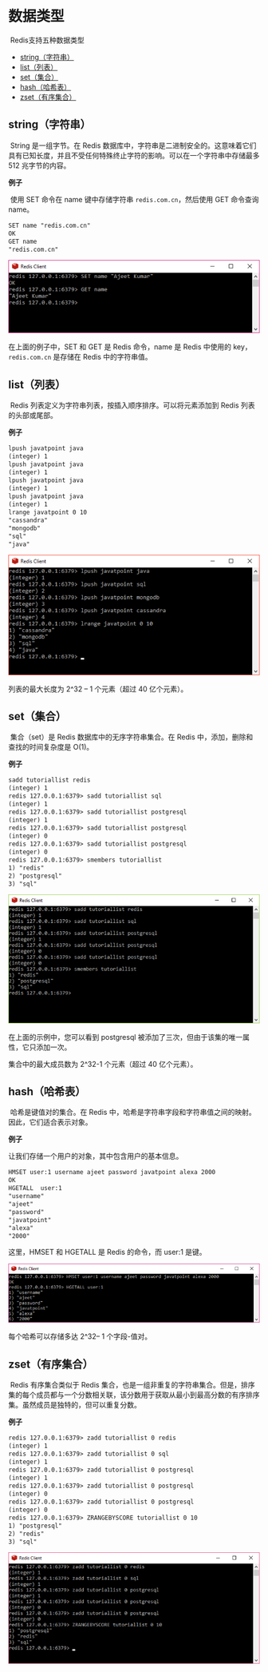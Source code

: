 # 数据类型

​		Redis支持五种数据类型

- [string（字符串）](#string（字符串）)
- [list（列表）](#list（列表）)
- [set（集合）](#set（集合）)
- [hash（哈希表）](#hash（哈希表）)
- [zset（有序集合）](#zset（有序集合）)



## string（字符串）

​		String 是一组字节。在 Redis 数据库中，字符串是二进制安全的。这意味着它们具有已知长度，并且不受任何特殊终止字符的影响。可以在一个字符串中存储最多 512 兆字节的内容。

**例子**

​		使用 SET 命令在 name 键中存储字符串 `redis.com.cn`，然后使用 GET 命令查询 name。

```
SET name "redis.com.cn"  
OK  
GET name   
"redis.com.cn" 
```

![](https://github.com/affectalways/Flee-as-a-bird-to-your-mountain/blob/dev/Redis/pictures/redis-data-types1-1.png?raw=true)

在上面的例子中，SET 和 GET 是 Redis 命令，name 是 Redis 中使用的 key，`redis.com.cn` 是存储在 Redis 中的字符串值。



## list（列表）

​		Redis 列表定义为字符串列表，按插入顺序排序。可以将元素添加到 Redis 列表的头部或尾部。

**例子**

```
lpush javatpoint java  
(integer) 1  
lpush javatpoint java  
(integer) 1  
lpush javatpoint java  
(integer) 1  
lpush javatpoint java  
(integer) 1  
lrange javatpoint 0 10  
"cassandra"  
"mongodb"  
"sql"  
"java"  
```

![](https://github.com/affectalways/Flee-as-a-bird-to-your-mountain/blob/dev/Redis/pictures/redis-data-types2-1.png?raw=true)

列表的最大长度为 2^32 – 1 个元素（超过 40 亿个元素）。



## set（集合）

​		集合（set）是 Redis 数据库中的无序字符串集合。在 Redis 中，添加，删除和查找的时间复杂度是 O(1)。

**例子**

```
sadd tutoriallist redis  
(integer) 1  
redis 127.0.0.1:6379> sadd tutoriallist sql  
(integer) 1  
redis 127.0.0.1:6379> sadd tutoriallist postgresql  
(integer) 1  
redis 127.0.0.1:6379> sadd tutoriallist postgresql  
(integer) 0  
redis 127.0.0.1:6379> sadd tutoriallist postgresql  
(integer) 0  
redis 127.0.0.1:6379> smembers tutoriallist  
1) "redis"  
2) "postgresql"  
3) "sql" 
```

![](https://github.com/affectalways/Flee-as-a-bird-to-your-mountain/blob/dev/Redis/pictures/redis-data-types3-1.png?raw=true)

在上面的示例中，您可以看到 postgresql 被添加了三次，但由于该集的唯一属性，它只添加一次。

集合中的最大成员数为 2^32-1 个元素（超过 40 亿个元素）。



## hash（哈希表）

​		哈希是键值对的集合。在 Redis 中，哈希是字符串字段和字符串值之间的映射。因此，它们适合表示对象。

**例子**

让我们存储一个用户的对象，其中包含用户的基本信息。

```
HMSET user:1 username ajeet password javatpoint alexa 2000  
OK  
HGETALL  user:1  
"username"  
"ajeet"  
"password"  
"javatpoint"  
"alexa"  
"2000" 
```

这里，HMSET 和 HGETALL 是 Redis 的命令，而 user:1 是键。

![](https://github.com/affectalways/Flee-as-a-bird-to-your-mountain/blob/dev/Redis/pictures/redis-data-types4-1.png?raw=true)

每个哈希可以存储多达 2^32– 1 个字段-值对。



## zset（有序集合）

​		Redis 有序集合类似于 Redis 集合，也是一组非重复的字符串集合。但是，排序集的每个成员都与一个分数相关联，该分数用于获取从最小到最高分数的有序排序集。虽然成员是独特的，但可以重复分数。

**例子**

```
redis 127.0.0.1:6379> zadd tutoriallist 0 redis  
(integer) 1  
redis 127.0.0.1:6379> zadd tutoriallist 0 sql  
(integer) 1  
redis 127.0.0.1:6379> zadd tutoriallist 0 postgresql  
(integer) 1  
redis 127.0.0.1:6379> zadd tutoriallist 0 postgresql  
(integer) 0  
redis 127.0.0.1:6379> zadd tutoriallist 0 postgresql  
(integer) 0  
redis 127.0.0.1:6379> ZRANGEBYSCORE tutoriallist 0 10  
1) "postgresql"  
2) "redis"  
3) "sql"   
```

![](https://github.com/affectalways/Flee-as-a-bird-to-your-mountain/blob/dev/Redis/pictures/redis-data-types5-1.png?raw=true)